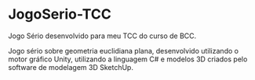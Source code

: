 # JogoSerio-TCC
Jogo Sério desenvolvido para meu TCC do curso de BCC.

Jogo sério sobre geometria euclidiana plana, desenvolvido utilizando o motor gráfico Unity, utilizando a linguagem C# e modelos 3D criados pelo software de modelagem 3D SketchUp. 